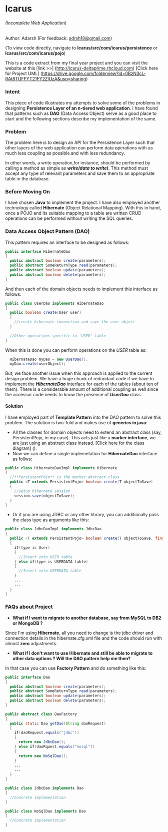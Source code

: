 # Icarus
###### (Incomplete Web Application)
Author: Adarsh (For feedback: adrsh18@gmail.com)

(To view code directly, navigate to **Icarus/src/com/icarus/persistence** or **Icarus/src/com/icarus/pojo**)

This is a code extract from my final year project and you can visit the website at this [link >>] (http://icarus-deltaprime.rhcloud.com)
[Click here for Project UML] (https://drive.google.com/folderview?id=0BzN3cL-RAt8TUFFYT21FY2ZlUzA&usp=sharing)
### Intent

This piece of code illustrates my attempts to solve some of the problems in designing **Persistence Layer of an n-tiered web application**. I have found that patterns such as **DAO** (Data Access Object) serve as a good place to start and the following sections describe my implementation of the same.

### Problem

The problem here is to design an API for the Persistence Layer such that other layers of the web application can perform data operations with as much less coupling as possible and with less redundancy.

In other words, a write operation,for instance, should be performed by calling a method as simple as **_write(data to write)_**. This method must accept any type of relevant parameters and save them to an appropriate table in the database.

### Before Moving On

I have chosen **Java** to implement the project. I have also employed another technology called **Hibernate** (Object Relational Mapping). With this in hand, once a POJO and its suitable mapping to a table are written CRUD operations can be performed without writing the SQL queries.

### Data Access Object Pattern (DAO)

This pattern requires an interface to be designed as follows:
```java
public interface HibernateDao
{
  public abstract boolean create(parameters);
  public abstract SomeReturnType read(parameters);
  public abstract boolean update(parameters);
  public abstract boolean delete(parameters);
}
```
And then each of the domain objects needs to  implement this interface as follows:
```java
public class UserDao implements HibernateDao
{
  public boolean create(User user)
  {
    //create hibernate connection and save the user object
  }
  
  //Other operations specific to 'USER' table
}
```
When this is done you can perform operations on the *USER* table as:
```java
  HibernateDao myDao = new UserDao();
  myDao.create(userObject);
```

But, we face another issue when this approach is applied to the current design problem. We have a huge chunk of redundant code if we have to implement the **_HibernateDao_** interface for each of the tables (about ten of them). There is a considerable amount of additional coupling as well since the accessor code needs to know the presence of **_UserDao_** class.

#### Solution
I have employed part of **Template Pattern** into the DAO pattern to solve this problem. The solution is two-fold and makes use of **generics in java**:
* All the classes for domain objects need to extend an abstract class (say, PersistentPojo, in my case). This acts just like a **marker interface**, we are just using an abstract class instead. [Click here for the class diagram] ().
* Now we can define a single implemetation for **HibernateDao** interface as follws: 
```java 
public class HibernateDaoImpl implements Hibernate
{
  //**PersistentPojo** is the marker abstract class
  public <T extends PersistentPojo> boolean create(T objectToSave)
  {
    //setup hibernate session
    session.save(objectToSave);
  }
}
```
* Or if you are using JDBC or any other library, you can additionally pass the class type as arguments like this:
```java
public class JdbcDaoImpl implements JdbcDao
{
  public <T extends PersistentPojo> boolean create(T objectToSave, final Class<T> type)
  {
    if(type is User)
    {
      //Insert into USER table
    } else if(type is USERDATA table)
    {
      //Insert into USERDATA table
    }
    ....
    ....
  }
}
```
### FAQs about Project
* **What if I want to migrate to another database, say from MySQL to DB2 or MongoDB ?**

Since I'm using **Hibernate**, all you need to change is the jdbc driver and connection details in the hibernate.cfg.xml file and the code should run with almost **zero** adjustments.

* **What if I don't want to use Hibernate and still be able to migrate to other data options ? Will the DAO pattern help me then?**

In that case you can use **Factory Pattern** and do something like this:
```java
public interface Dao
{
  public abstract boolean create(parameters);
  public abstract SomeReturnType read(parameters);
  public abstract boolean update(parameters);
  public abstract boolean delete(parameters);
}
```
```java
public abstract class DaoFactory
{
  public static Dao getDao(String daoRequest)
  {
    if(daoRequest.equals("jdbc"))
    {
      return new JdbcDao();
    } else if(daoRquest.equals("nosql"))
    {
      return new NoSqlDao();
    } 
    ...
    ...
  }
}

public class JdbcDao implements Dao 
{
  //Concrete implementation
}

public class NoSqlDao implements Dao 
{
  //Concrete implementation
}
```
